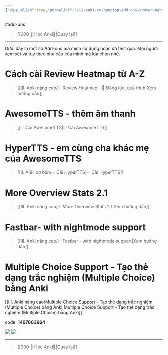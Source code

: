 ```yaml
---
{"dg-publish":true,"permalink":"/ii-anki-co-ban/top-add-ons-khuyen-nghi/","dgPassFrontmatter":true}
---
```


#add-ons 

> [[000 🌟 Học Anki🌟\|Quay lại]]

___
Dưới đây là một số Add-ons mà mình sử dụng hoặc đã test qua. 
Mọi người xem xét và tùy theo nhu cầu của mình mà lựa chọn nhé.

# Cách cài Review Heatmap từ A-Z

> [[III. Anki nâng cao/✅ Review Heatmap - 💪 Động lực, quá trình\|Xem hướng dẫn]]


# AwesomeTTS - thêm âm thanh

> [[✅ Cài AwesomeTTS\|✅ Cài AwesomeTTS]]


# HyperTTS - em cùng cha khác mẹ của AwesomeTTS

> [[II. Anki cơ bản/✅ Cài HyperTTS\|✅ Cài HyperTTS]]


# More Overview Stats 2.1

> [[III. Anki nâng cao/✅ More Overview Stats 2.1\|Xem hướng dẫn]]


# Fastbar- with nightmode support

> [[III. Anki nâng cao/✅ Fastbar - with nightmode support\|Xem hướng dẫn]]




# Multiple Choice Support - Tạo thẻ dạng trắc nghiệm (Multiple Choice) bằng Anki
[[III. Anki nâng cao/Multiple Choice Support - Tạo thẻ dạng trắc nghiệm (Multiple Choice) bằng Anki\|Multiple Choice Support - Tạo thẻ dạng trắc nghiệm (Multiple Choice) bằng Anki]]

code: **1497603664**

![](https://i.imgur.com/QERgkECh.png)
![](https://i.imgur.com/LPsOO0el.png)

___

> [[000 🌟 Học Anki🌟\|Quay lại]]